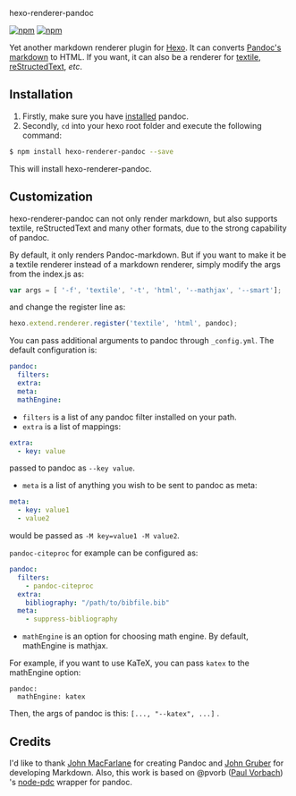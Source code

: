 hexo-renderer-pandoc

[![npm](https://img.shields.io/npm/v/hexo-renderer-pandoc.svg)](https://www.npmjs.com/package/hexo-renderer-pandoc)
[![npm](https://img.shields.io/npm/dm/hexo-renderer-pandoc.svg)](http://github.com/wzpan/hexo-renerer-pandoc)

Yet another markdown renderer plugin for [Hexo](http://zespia.tw/hexo). It can converts [Pandoc's markdown](http://johnmacfarlane.net/pandoc/) to HTML. If you want, it can also be a renderer for [textile](http://redcloth.org/textile), [reStructedText](http://docutils.sourceforge.net/rst.html), *etc*. 

## Installation ##

1. Firstly, make sure you have [installed](http://johnmacfarlane.net/pandoc/installing.html) pandoc.
2. Secondly, `cd` into your hexo root folder and execute the following command:

``` bash
$ npm install hexo-renderer-pandoc --save
```

This will install hexo-renderer-pandoc.

## Customization ##

hexo-renderer-pandoc can not only render markdown, but also supports textile, reStructedText and many other formats, due to the strong capability of pandoc.

By default, it only renders Pandoc-markdown. But if you want to make it be a textile renderer instead of a markdown renderer, simply modify the args from the index.js as:

``` javascript
var args = [ '-f', 'textile', '-t', 'html', '--mathjax', '--smart'];
```

and change the register line as:

``` javascript
hexo.extend.renderer.register('textile', 'html', pandoc);
```

You can pass additional arguments to pandoc through `_config.yml`. The default configuration is:

```yml
pandoc:
  filters:
  extra:
  meta:
  mathEngine:
```

* `filters` is a list of any pandoc filter installed on your path.
* `extra` is a list of mappings:

```yml
extra:
  - key: value
```
passed to pandoc as `--key value`.

* `meta` is a list of anything you wish to be sent to pandoc as meta:

```yml
meta:
  - key: value1
  - value2
```
would be passed as `-M key=value1 -M value2`.

`pandoc-citeproc` for example can be configured as:

```yml
pandoc:
  filters:
    - pandoc-citeproc
  extra:
    bibliography: "/path/to/bibfile.bib"
  meta:
    - suppress-bibliography
```

* `mathEngine` is an option for choosing math engine. By default, mathEngine is mathjax.

For example, if you want to use KaTeX, you can pass `katex` to the mathEngine option:

```
pandoc:
  mathEngine: katex
```

Then, the args of pandoc is this: `[..., "--katex", ...]` .

## Credits ##

I'd like to thank [John MacFarlane](http://johnmacfarlane.net/) for creating Pandoc and [John Gruber](http://daringfireball.net/) for developing Markdown. Also, this work is based on @pvorb ([Paul Vorbach](https://github.com/pvorb/)) 's [node-pdc](https://github.com/pvorb/node-pdc) wrapper for pandoc.


